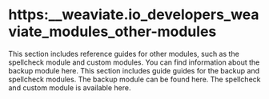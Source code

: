 # https:\_\_weaviate.io_developers_weaviate_modules_other-modules

This section includes reference guides for other modules, such as the spellcheck module and custom modules. You can find information about the backup module here. This section includes guide guides for the backup and spellcheck modules. The backup module can be found here. The spellcheck and custom module is available here.
